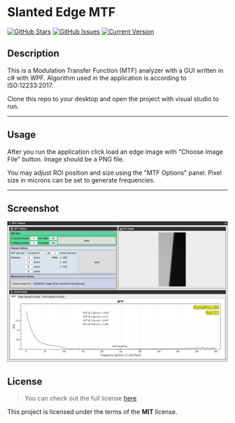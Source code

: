 Slanted Edge MTF
============
[![GitHub Stars](https://img.shields.io/github/stars/ozanbudak/SlantedEdgeMtf.svg)](https://github.com/ozanbudak/SlantedEdgeMtf) [![GitHub Issues](https://img.shields.io/github/issues/ozanbudak/SlantedEdgeMtf.svg)](https://github.com/ozanbudak/SlantedEdgeMtf/issues) [![Current Version](https://img.shields.io/badge/version-1.0.0-green.svg)](https://github.com/ozanbudak/SlantedEdgeMtf)

## Description
This is a Modulation Transfer Function (MTF) analyzer with a GUI written in c# with WPF. Algorithm used in the application is according to ISO:12233:2017.

Clone this repo to your desktop and open the project with visual studio to run.

---

## Usage
After you run the application click load an edge image with "Choose Image File" button. Image should be a PNG file.

You may adjust ROI position and size using the "MTF Options" panel. Pixel size in microns can be set to generate frequencies.

---

## Screenshot
![Screenshot of the application](https://github.com/ozanbudak/SlantedEdgeMtf/blob/master/screenshot.png)

## License
>You can check out the full license [here](https://github.com/ozanbudak/SlantedEdgeMtf/blob/master/LICENSE.txt)

This project is licensed under the terms of the **MIT** license.